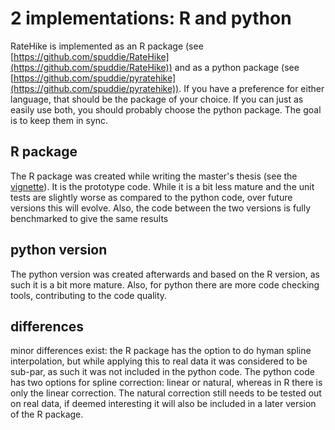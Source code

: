 # 2 implementations: R and python

RateHike is implemented as an R package (see
[https://github.com/spuddie/RateHike](https://github.com/spuddie/RateHike)) 
and as a python package (see 
[https://github.com/spuddie/pyratehike](https://github.com/spuddie/pyratehike)).
If you have a preference for either language, that should be the
package of your choice. If you can just as easily use both, you should
probably choose the python package. The goal is to keep them in sync.

## R package
The R package was created while writing the master's thesis (see the 
[vignette](MastersThesis.md)). 
It is the prototype code. While it is a bit less mature and the unit tests 
are slightly worse as compared to the python code, over future
versions this will evolve. Also, the code between the two versions is
fully benchmarked to give the same results

## python version
The python version was created afterwards and based on the R version,
as such it is a bit more mature. Also, for python there are more code
checking tools, contributing to the code quality.

## differences
minor differences exist: the R package has the option to do hyman
spline interpolation, but while applying this to real data it was
considered to be sub-par, as such it was not included in the python
code. The python code has two options for spline correction: linear or
natural, whereas in R there is only the linear correction. The natural
correction still needs to be tested out on real data, if deemed
interesting it will also be included in a later version of the R
package.
